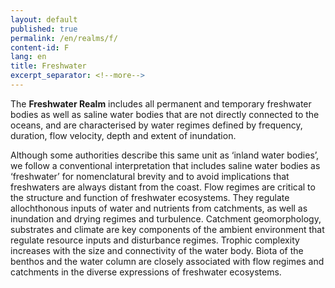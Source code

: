 ```yaml
---
layout: default
published: true
permalink: /en/realms/f/
content-id: F
lang: en
title: Freshwater
excerpt_separator: <!--more-->
---
```


The **Freshwater Realm** includes all permanent and temporary freshwater bodies as well as saline water bodies that are not directly connected to the oceans, and are characterised by water regimes defined by frequency, duration, flow velocity, depth and extent of inundation.
<!--more-->
Although some authorities describe this same unit as ‘inland water bodies’, we follow a conventional interpretation that includes saline water bodies as ‘freshwater’ for nomenclatural brevity and to avoid implications that freshwaters are always distant from the coast. Flow regimes are critical to the structure and function of freshwater ecosystems. They regulate allochthonous inputs of water and nutrients from catchments, as well as inundation and drying regimes and turbulence. Catchment geomorphology, substrates and climate are key components of the ambient environment that regulate resource inputs and disturbance regimes. Trophic complexity increases with the size and connectivity of the water body. Biota of the benthos and the water column are closely associated with flow regimes and catchments in the diverse expressions of freshwater ecosystems.
